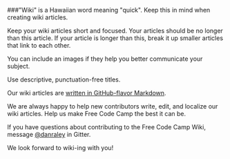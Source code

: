###"Wiki" is a Hawaiian word meaning "quick". Keep this in mind when creating wiki articles.

Keep your wiki articles short and focused. Your articles should be no longer than this article.  If your article is longer than this, break it up smaller articles that link to each other.

You can include an images if they help you better communicate your subject. 

Use descriptive, punctuation-free titles.

Our wiki articles are [written in GitHub-flavor Markdown](https://github.com/adam-p/markdown-here/wiki/Markdown-Cheatsheet).

We are always happy to help new contributors write, edit, and localize our wiki articles. Help us make Free Code Camp the best it can be. 

If you have questions about contributing to the Free Code Camp Wiki, message [@danraley](https://gitter.im/danraley) in Gitter.

We look forward to wiki-ing with you!